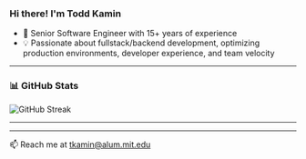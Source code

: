 ### Hi there! I'm Todd Kamin

- 🔧 Senior Software Engineer with 15+ years of experience
- 💡 Passionate about fullstack/backend development, optimizing production environments, developer experience, and team velocity

---

### 📊 GitHub Stats

<!-- GitHub Stats -->
<!-- ![GitHub Stats](https://github-readme-stats.vercel.app/api?username=tkamin&show_icons=true&count_private=true&theme=default&show=reviews,prs_merged,prs_merged_percentage&count_private=true&include_all_commits=true) -->

<!-- Top Languages -->
<!-- ![Top Langs](https://github-readme-stats.vercel.app/api/top-langs/?username=tkamin&layout=compact&theme=default) -->

<!-- GitHub Streak -->
![GitHub Streak](https://streak-stats.demolab.com/?user=tkamin&theme=default)


<!--
---

### 🔧 Recent Contributions
-->
<!-- GitHub Activity Graph -->
<!-- ![Contribution Graph](https://github-readme-activity-graph.vercel.app/graph?username=tkamin&theme=github-compact) -->

---

<!--
![GitHub Metrics](https://raw.githubusercontent.com/tkamin/tkamin/main/github-metrics.svg)


### 🔍 Pull Request Summary

| Metric         | Count |
|----------------|-------|
![PRs Opened](https://github-readme-stats.vercel.app/api?username=tkamin&show_icons=true&count_private=true&hide=issues,contribs&custom_title=Total%20PRs%20Opened&include_all_commits=true)
| ✅ PRs Opened   | ![PRs Opened](https://img.shields.io/badge/dynamic/json?color=informational&label=Opened&query=%24.totalPullRequests.opened&url=https%3A%2F%2Fgh-stats-api.herokuapp.com%2Fapi%2Ftkamin) |
| 📝 PRs Reviewed | (You may need a manual count or GitHub API script for accurate stats) |
| 🔀 PRs Merged   | (Same as above—use GitHub's API or Insights tab) |
| 📈 Total Commits| ![Commits](https://img.shields.io/badge/dynamic/json?color=success&label=Commits&query=%24.totalCommits&url=https%3A%2F%2Fgh-stats-api.herokuapp.com%2Fapi%2Ftkamin) |

> 🛠 For advanced insights like PRs reviewed/merged, you’ll need to use the GitHub GraphQL API or third-party services like [Orbit](https://orbit.love), [Octo Insights](https://octoinsights.com), or set up a custom GitHub Action.
-->
---

📫 Reach me at [tkamin@alum.mit.edu](mailto:tkamin@alum.mit.edu)


<!--
**tkamin/tkamin** is a ✨ _special_ ✨ repository because its `README.md` (this file) appears on your GitHub profile.

Here are some ideas to get you started:

- 🔭 I’m currently working on ...
- 🌱 I’m currently learning ...
- 👯 I’m looking to collaborate on ...
- 🤔 I’m looking for help with ...
- 💬 Ask me about ...
- 📫 How to reach me: ...
- 😄 Pronouns: ...
- ⚡ Fun fact: ...
-->
